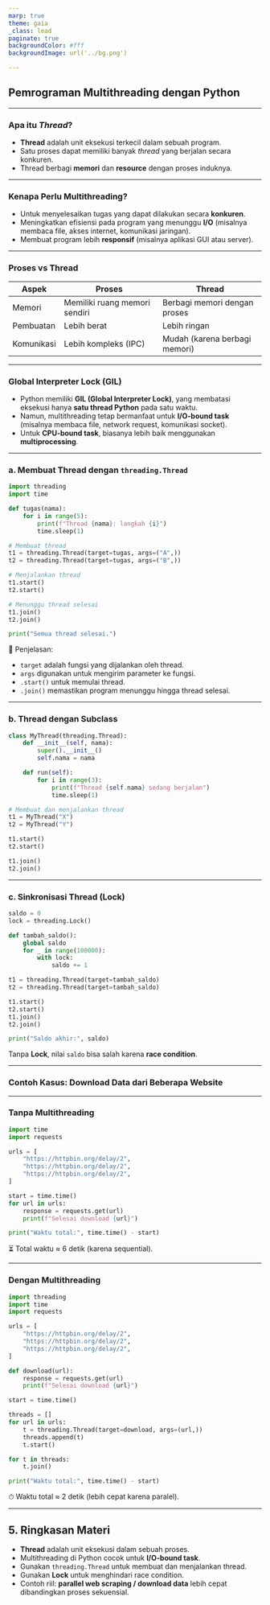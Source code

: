 ```yaml
---
marp: true
theme: gaia
_class: lead
paginate: true
backgroundColor: #fff
backgroundImage: url('../bg.png')

---
```


## Pemrograman Multithreading dengan Python

---

### Apa itu *Thread*?

* **Thread** adalah unit eksekusi terkecil dalam sebuah program.
* Satu proses dapat memiliki banyak *thread* yang berjalan secara konkuren.
* Thread berbagi **memori** dan **resource** dengan proses induknya.

---
### Kenapa Perlu Multithreading?

* Untuk menyelesaikan tugas yang dapat dilakukan secara **konkuren**.
* Meningkatkan efisiensi pada program yang menunggu **I/O** (misalnya membaca file, akses internet, komunikasi jaringan).
* Membuat program lebih **responsif** (misalnya aplikasi GUI atau server).


---
### Proses vs Thread

| Aspek      | Proses                        | Thread                        |
| ---------- | ----------------------------- | ----------------------------- |
| Memori     | Memiliki ruang memori sendiri | Berbagi memori dengan proses  |
| Pembuatan  | Lebih berat                   | Lebih ringan                  |
| Komunikasi | Lebih kompleks (IPC)          | Mudah (karena berbagi memori) |

---

### Global Interpreter Lock (GIL)

* Python memiliki **GIL (Global Interpreter Lock)**, yang membatasi eksekusi hanya **satu thread Python** pada satu waktu.
* Namun, multithreading tetap bermanfaat untuk **I/O-bound task** (misalnya membaca file, network request, komunikasi socket).
* Untuk **CPU-bound task**, biasanya lebih baik menggunakan **multiprocessing**.

---

### a. Membuat Thread dengan `threading.Thread`

```python
import threading
import time

def tugas(nama):
    for i in range(5):
        print(f"Thread {nama}: langkah {i}")
        time.sleep(1)

# Membuat thread
t1 = threading.Thread(target=tugas, args=("A",))
t2 = threading.Thread(target=tugas, args=("B",))

# Menjalankan thread
t1.start()
t2.start()

# Menunggu thread selesai
t1.join()
t2.join()

print("Semua thread selesai.")
```

📝 Penjelasan:

* `target` adalah fungsi yang dijalankan oleh thread.
* `args` digunakan untuk mengirim parameter ke fungsi.
* `.start()` untuk memulai thread.
* `.join()` memastikan program menunggu hingga thread selesai.

---

### b. Thread dengan Subclass

```python
class MyThread(threading.Thread):
    def __init__(self, nama):
        super().__init__()
        self.nama = nama

    def run(self):
        for i in range(3):
            print(f"Thread {self.nama} sedang berjalan")
            time.sleep(1)

# Membuat dan menjalankan thread
t1 = MyThread("X")
t2 = MyThread("Y")

t1.start()
t2.start()

t1.join()
t2.join()
```

---

### c. Sinkronisasi Thread (Lock)

```python
saldo = 0
lock = threading.Lock()

def tambah_saldo():
    global saldo
    for _ in range(100000):
        with lock:
            saldo += 1

t1 = threading.Thread(target=tambah_saldo)
t2 = threading.Thread(target=tambah_saldo)

t1.start()
t2.start()
t1.join()
t2.join()

print("Saldo akhir:", saldo)
```

Tanpa **Lock**, nilai `saldo` bisa salah karena **race condition**.

---

### Contoh Kasus: Download Data dari Beberapa Website

---

### Tanpa Multithreading

```python
import time
import requests

urls = [
    "https://httpbin.org/delay/2",
    "https://httpbin.org/delay/2",
    "https://httpbin.org/delay/2",
]

start = time.time()
for url in urls:
    response = requests.get(url)
    print(f"Selesai download {url}")

print("Waktu total:", time.time() - start)
```

⏳ Total waktu ≈ 6 detik (karena sequential).

---

### Dengan Multithreading

```python
import threading
import time
import requests

urls = [
    "https://httpbin.org/delay/2",
    "https://httpbin.org/delay/2",
    "https://httpbin.org/delay/2",
]

def download(url):
    response = requests.get(url)
    print(f"Selesai download {url}")

start = time.time()

threads = []
for url in urls:
    t = threading.Thread(target=download, args=(url,))
    threads.append(t)
    t.start()

for t in threads:
    t.join()

print("Waktu total:", time.time() - start)
```

⏱ Waktu total ≈ 2 detik (lebih cepat karena paralel).

---

## 5. Ringkasan Materi

* **Thread** adalah unit eksekusi dalam sebuah proses.
* Multithreading di Python cocok untuk **I/O-bound task**.
* Gunakan `threading.Thread` untuk membuat dan menjalankan thread.
* Gunakan **Lock** untuk menghindari race condition.
* Contoh riil: **parallel web scraping / download data** lebih cepat dibandingkan proses sekuensial.
